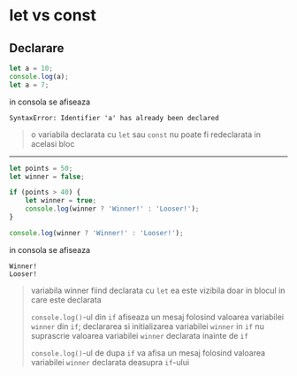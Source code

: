 # let vs const

## Declarare

```javascript
let a = 10;
console.log(a);
let a = 7;
```

in consola se afiseaza

```
SyntaxError: Identifier 'a' has already been declared
```

> o variabila declarata cu `let` sau `const` nu poate fi redeclarata in acelasi bloc

---

```javascript
let points = 50;
let winner = false;

if (points > 40) {
    let winner = true;
    console.log(winner ? 'Winner!' : 'Looser!');
}

console.log(winner ? 'Winner!' : 'Looser!');
```

in consola se afiseaza

```
Winner!
Looser!
```

> variabila winner fiind declarata cu `let` ea este vizibila doar in blocul in care este declarata
>
> `console.log()`-ul din `if` afiseaza un mesaj folosind valoarea variabilei `winner` din `if`; declararea si initializarea variabilei `winner` in `if` nu suprascrie valoarea variabilei `winner` declarata inainte de `if`
>
> `console.log()`-ul de dupa `if` va afisa un mesaj folosind valoarea variabilei `winner` declarata deasupra `if`-ului
